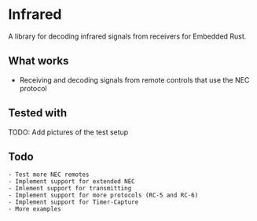 # Infrared
A library for decoding infrared signals from receivers for Embedded Rust.

## What works 
 - Receiving and decoding signals from remote controls that use the NEC protocol

## Tested with
TODO: Add pictures of the test setup

## Todo
    - Test more NEC remotes
    - Implement support for extended NEC
    - Imlement support for transmitting
    - Implement support for more protocols (RC-5 and RC-6)
    - Implement support for Timer-Capture
    - More examples

